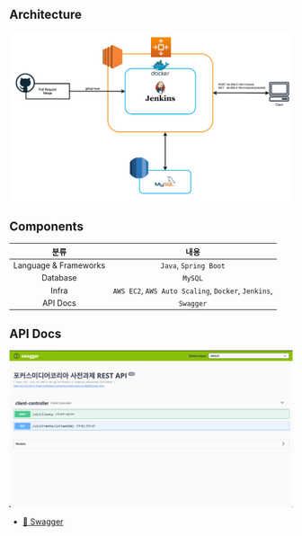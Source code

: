 ## Architecture
![Architecture](images/Architecture.png)

## Components

|          분류           |                         내용                          |
|:---------------------:|:---------------------------------------------------:|
| Language & Frameworks |                `Java`, `Spring Boot`                |
|       Database        |                       `MySQL`                       |
|         Infra         | `AWS EC2`, `AWS Auto Scaling`, `Docker`, `Jenkins`, |
|       API Docs        |                      `Swagger`                      |


## API Docs
![API 문서](images/api-docs.png)
- [🔗 Swagger](http://13.209.66.134:8080/swagger-ui.html#/)